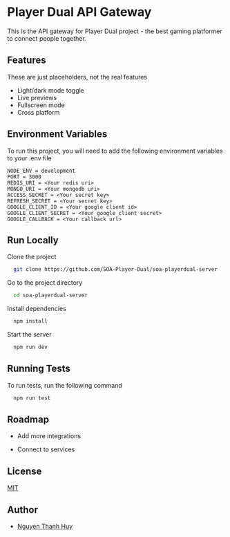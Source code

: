 
# Player Dual API Gateway

This is the API gateway for Player Dual project - the best gaming platformer to connect people together.


## Features

These are just placeholders, not the real features

- Light/dark mode toggle
- Live previews
- Fullscreen mode
- Cross platform


## Environment Variables

To run this project, you will need to add the following environment variables to your .env file

```
NODE_ENV = development
PORT = 3000
REDIS_URI = <Your redis uri>
MONGO_URI = <Your mongodb uri>
ACCESS_SECRET = <Your secret key>
REFRESH_SECRET = <Your secret key>
GOOGLE_CLIENT_ID = <Your google client id>
GOOGLE_CLIENT_SECRET = <Your google client secret>
GOOGLE_CALLBACK = <Your callback url>
```
## Run Locally

Clone the project

```bash
  git clone https://github.com/SOA-Player-Dual/soa-playerdual-server
```

Go to the project directory

```bash
  cd soa-playerdual-server
```

Install dependencies

```bash
  npm install
```

Start the server

```bash
  npm run dev
```


## Running Tests

To run tests, run the following command

```bash
  npm run test
```


## Roadmap

- Add more integrations

- Connect to services


## License

[MIT](https://choosealicense.com/licenses/mit/)


## Author

- [Nguyen Thanh Huy](https://www.github.com/cloneee)

